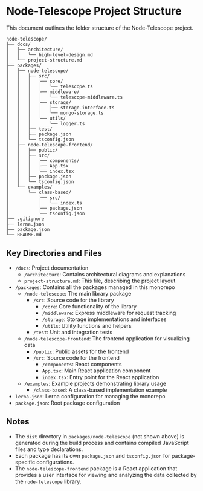 # Node-Telescope Project Structure

This document outlines the folder structure of the Node-Telescope project.

```
node-telescope/
├── docs/
│   ├── architecture/
│   │   └── high-level-design.md
│   └── project-structure.md
├── packages/
│   ├── node-telescope/
│   │   ├── src/
│   │   │   ├── core/
│   │   │   │   └── telescope.ts
│   │   │   ├── middleware/
│   │   │   │   └── telescope-middleware.ts
│   │   │   ├── storage/
│   │   │   │   ├── storage-interface.ts
│   │   │   │   └── mongo-storage.ts
│   │   │   └── utils/
│   │   │       └── logger.ts
│   │   ├── test/
│   │   ├── package.json
│   │   └── tsconfig.json
│   ├── node-telescope-frontend/
│   │   ├── public/
│   │   ├── src/
│   │   │   ├── components/
│   │   │   ├── App.tsx
│   │   │   └── index.tsx
│   │   ├── package.json
│   │   └── tsconfig.json
│   └── examples/
│       └── class-based/
│           ├── src/
│           │   └── index.ts
│           ├── package.json
│           └── tsconfig.json
├── .gitignore
├── lerna.json
├── package.json
└── README.md
```

## Key Directories and Files

- `/docs`: Project documentation
  - `/architecture`: Contains architectural diagrams and explanations
  - `project-structure.md`: This file, describing the project layout
- `/packages`: Contains all the packages managed in this monorepo
  - `/node-telescope`: The main library package
    - `/src`: Source code for the library
      - `/core`: Core functionality of the library
      - `/middleware`: Express middleware for request tracking
      - `/storage`: Storage implementations and interfaces
      - `/utils`: Utility functions and helpers
    - `/test`: Unit and integration tests
  - `/node-telescope-frontend`: The frontend application for visualizing data
    - `/public`: Public assets for the frontend
    - `/src`: Source code for the frontend
      - `/components`: React components
      - `App.tsx`: Main React application component
      - `index.tsx`: Entry point for the React application
  - `/examples`: Example projects demonstrating library usage
    - `/class-based`: A class-based implementation example
- `lerna.json`: Lerna configuration for managing the monorepo
- `package.json`: Root package configuration

## Notes

- The `dist` directory in `packages/node-telescope` (not shown above) is generated during the build process and contains compiled JavaScript files and type declarations.
- Each package has its own `package.json` and `tsconfig.json` for package-specific configurations.
- The `node-telescope-frontend` package is a React application that provides a user interface for viewing and analyzing the data collected by the `node-telescope` library.